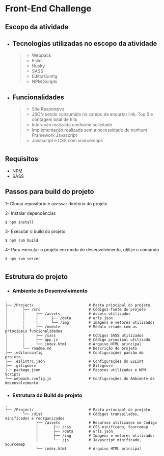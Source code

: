 # Front-End Challenge


## Escopo da atividade

- ## Tecnologias utilizadas no escopo da atividade
  > - Webpack
  > - Eslint
  > - Husky
  > - SASS
  > - EditorConfig
  > - NPM Scripts


- ## Funcionalidades
  > - Site Responsivo
  > - JSON sendo consumido no campo de encurtar link, Top 5 e contagem total de hits
  > - Interação realizada conforme solicitado
  > - Implementação realizada sem a necessidade de nenhum Framework Javascript
  > - Javascript e CSS com sourcemaps

#
## Requisitos

- NPM
- SASS

## Passos para build do projeto

1- Clonar repositório e acessar diretório do projeto

2- Instalar dependências
```
$ npm install
```

3- Executar o build do projeto
```
$ npm run build
```

4- Para executar o projeto em modo de desenvolvimento, utilize o comando
```
$ npm run server
```

#

## Estrutura do projeto

- ### Ambiente de Desenvolvimento
```
.
├── /Project/                         # Pasta principal do projeto
│       ├── /src                      # Códigos-fonte do projeto
│       |     ├── /assets             # Assets utilizados
│       |     |      ├── /data        # urls.json
│       |     |      └── /img         # Imagens e vetores utilizados
│       |     ├── /module             # Módulo criado com as principais funcionalidades
│       |     ├── /sass               # Códigos SASS utilizados
│       |     ├── app.js              # Código principal utilizado
│       |     └── index.html          # Arquivo HTML principal
|       └── readme.md                 # Descrição do projeto
│── .editorconfig                     # Configurações padrão do projeto
│── .eslintrc.json                    # Configurações do ESLint
│── .gitignore                        # Gitignore
│── package.json                      # Pacotes utilizados e NPM Scripts
└── webpack.config.js                 # Configurações do Ambiente de desenvolvimento
```

- ### Estrutura do Build do projeto
```
.
└── /Project/                         # Pasta principal do projeto
        └── /dist                     # Códigos transpilados, minificados e reorganizados
              ├── /assets             # Recursos utilizados no Código
              |       ├── /css        # CSS minificado, Sourcemap
              |       ├── /data       # urls.json
              |       ├── /img        # Imagens e vetores utilizados
              |       └── /js         # Javascript minificado, Sourcemap
              └── index.html          # Arquivo HTML principal
```

#
